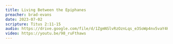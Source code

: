 ```yaml
---
title: Living Between the Epiphanes
preacher: brad-evans
date: 2023-07-02
scripture: Titus 2:11-15
audio: https://drive.google.com/file/d/1ZgmNSlvRzOznLqs_e3SoWp4nv5vaY4HL/view
video: https://youtu.be/98_ruFthaws
---
```

